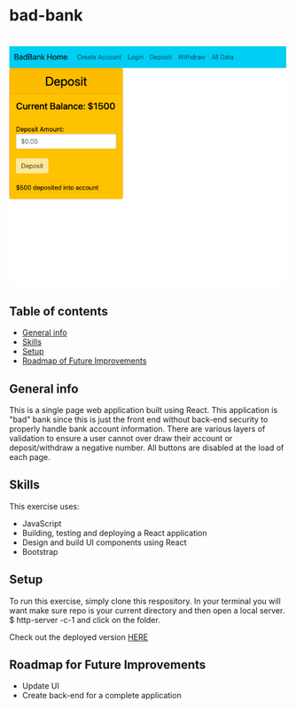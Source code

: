 # bad-bank

# 
<img src= "badBankScreenShot.png" width='500'/>

## Table of contents
* [General info](#general-info)
* [Skills](#skills)
* [Setup](#setup)
* [Roadmap of Future Improvements](#Roadmapoffutureimprovements)

## General info
This is a single page web application built using React. This application is "bad" bank since this is just the front end without back-end security to properly handle bank account information. There are various layers of validation to ensure a user cannot over draw their account or deposit/withdraw a negative number. All buttons are disabled at the load of each page. 
	
## Skills
This exercise uses:
* JavaScript
* Building, testing and deploying a React application
* Design and build UI components using React
* Bootstrap

	
## Setup
To run this exercise, simply clone this respository. In your terminal you will want make sure repo is your current directory and then open a local server. 
$ http-server -c-1 and click on the folder.

Check out the deployed version <a href="http://karla-panbankingapplication.s3-website-us-east-1.amazonaws.com/#/">HERE</a>

## Roadmap for Future Improvements
* Update UI 
* Create back-end for a complete application

